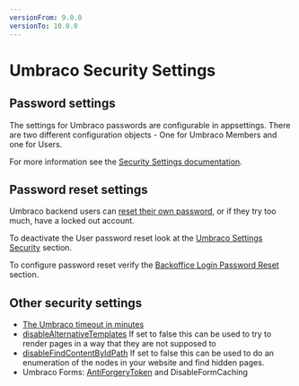 ```yaml
---
versionFrom: 9.0.0
versionTo: 10.0.0
---
```


# Umbraco Security Settings

## Password settings

The settings for Umbraco passwords are configurable in appsettings. There are two different configuration objects - One for Umbraco Members and one for Users.

For more information see the [Security Settings documentation](../configuration/securitysettings.md#user-password-settings).

## Password reset settings

Umbraco backend users can [reset their own password](password-reset.md), or if they try too much, have a locked out account.

To deactivate the User password reset look at the [Umbraco Settings Security](../configuration/securitysettings.md#allow-password-reset) section.

To configure password reset verify the [Backoffice Login Password Reset](../../fundamentals/backoffice/login.md#password-reset) section.

## Other security settings

* [The Umbraco timeout in minutes](../configuration/globalsettings.md#timeout)
* [disableAlternativeTemplates](../configuration/webroutingsettings.md#disable-alternative-templates) If set to false this can be used to try to render pages in a way that they are not supposed to
* [disableFindContentByIdPath](../configuration/webroutingsettings.md#disable-find-content-by-id-path) If set to false this can be used to do an enumeration of the nodes in your website and find hidden pages.
* Umbraco Forms: [AntiForgeryToken](../../../umbraco-forms/developer/configuration/#enableantiforgerytoken) and DisableFormCaching

